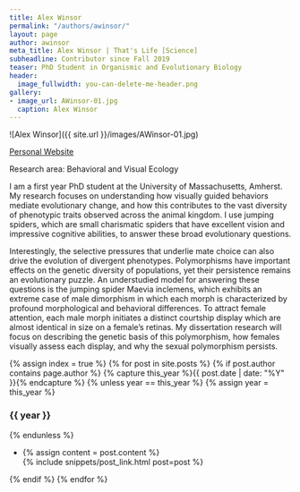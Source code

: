```yaml
---
title: Alex Winsor
permalink: "/authors/awinsor/"
layout: page
author: awinsor
meta_title: Alex Winsor | That's Life [Science]
subheadline: Contributor since Fall 2019
teaser: PhD Student in Organismic and Evolutionary Biology
header:
  image_fullwidth: you-can-delete-me-header.png
gallery:
- image_url: AWinsor-01.jpg
  caption: Alex Winsor
---
```


![Alex Winsor]({{ site.url }}/images/AWinsor-01.jpg)

[Personal Website](https://winsorbiology.wordpress.com/)

Research area: Behavioral and Visual Ecology

I am a first year PhD student at the University of Massachusetts, Amherst. My research focuses on understanding how visually guided behaviors mediate evolutionary change, and how this contributes to the vast diversity of phenotypic traits observed across the animal kingdom. I use jumping spiders, which are small charismatic spiders that have excellent vision and impressive cognitive abilities, to answer these broad evolutionary questions. 

Interestingly, the selective pressures that underlie mate choice can also drive the evolution of divergent phenotypes. Polymorphisms have important effects on the genetic diversity of populations, yet their persistence remains an evolutionary puzzle. An understudied model for answering these questions is the jumping spider Maevia inclemens, which exhibits an extreme case of male dimorphism in which each morph is characterized by profound morphological and behavioral differences. To attract female attention, each male morph initiates a distinct courtship display which are almost identical in size on a female’s retinas. My dissertation research will focus on describing the genetic basis of this polymorphism, how females visually assess each display, and why the sexual polymorphism persists.

{% assign index = true %}
{% for post in site.posts %}
{% if post.author contains page.author %}
{% capture this_year %}{{ post.date | date: "%Y" }}{% endcapture %}
{% unless year == this_year %}
{% assign year = this_year %}
<h3>{{ year }}</h3>
{% endunless %}
<ul style="list-style-type:disc">
 <li> 
 {% assign content = post.content %} 
 <article>
 {% include snippets/post_link.html post=post %}
 </article>
 </li>
</ul>
{% endif %}
{% endfor %}
